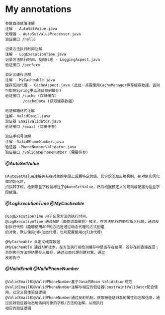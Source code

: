 # My annotations

    参数自动赋值注解 
    注解 - AutoSetValue.java 
    处理器 - AutoSetValueProcessor.java
    验证接口 /hello
    
    记录方法执行时间注解
    注解 - LogExecutionTime.java
    记录方法执行时间，反向代理 - LoggingAspect.java
    验证接口 /perform
    
    自定义缓存注解
    注解 - MyCacheable.java
    缓存反向代理 - CacheAspect.java (此处一点要使用CacheManager保存缓存数据，否则可能在Spring中无法获取到缓存)
    验证接口 /cache (存储缓存)
            /cacheData (获取缓存数据)

    验证邮箱格式注解
    注解- ValidEmail.java
    验证器 EmailValidator.java
    验证接口 /email (需要传参)

    验证手机号注解
    注解 -ValidPhoneNumber.java
    验证器 -PhoneNumberValidator.java
    验证接口 /validatePhoneNumber (需要传参)

##### @AutoSetValue

    @AutoSetValue注解拥有在对象的字段上设置特定的值。其实现涉及反射机制，在对象实例化或初始化时，
    扫描其字段，检测哪些字段被标注了@AutoSetValue，然后根据预定义的规则或配置为这些字段赋值。

##### @LogExecutionTime @MyCacheable

    @LogExecutionTime 用于记录方法的执行时间。
    @LogExecutionTime 通过AOP（面向切面编程）技术，在方法执行的前后插入代码，通过反射执行代码（能够使用AOP的方法是通过动态代理的方式创建
    的对象，默认使用jdk动态代理，也可配置使用cglib代理）

    @MyCacheable 自定义缓存数据
    @MyCacheable 通过AOP技术，在方法执行前检测缓存中是否存在结果，若存在则直接返回；否则执行方法将结果存入缓存，通过动态代理创建对象，通过
    反射执行

##### @ValidEmail @ValidPhoneNumber

    @ValidEmail和@ValidPhoneNumber基于Java的Bean Validation规范
    @ValidEmail和@ValidPhoneNumber注解与相应的验证器ConstraintValidator配合使用，以定义具体验证逻辑
    @ValidEmail和@ValidPhoneNumber通过反射机制，获取被验证对象的属性和注解信息，通过反射验证器动态地访问对象的字段/方法和注解，从而执行
    相应的验证逻辑


